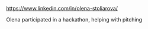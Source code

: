 https://www.linkedin.com/in/olena-stoliarova/

Olena participated in a hackathon, helping with pitching